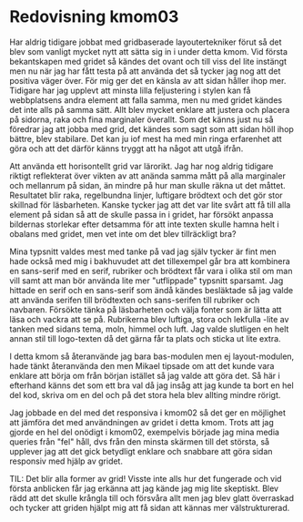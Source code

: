 ---
---
Redovisning kmom03
=========================

Har aldrig tidigare jobbat med gridbaserade layoutertekniker förut så det blev som vanligt mycket nytt att sätta sig in i under detta kmom.
Vid första bekantskapen med gridet så kändes det ovant och till viss del lite instängt men nu när jag har fått testa på att använda det så tycker jag nog att det positiva väger över. För mig ger det en känsla av att sidan håller ihop mer. Tidigare har jag upplevt att minsta lilla feljustering i stylen kan få webbplatsens andra element att falla samma, men nu med gridet kändes det inte alls på samma sätt. Allt blev mycket enklare att justera och placera på sidorna, raka och fina marginaler överallt. Som det känns just nu så föredrar jag att jobba med grid, det kändes som sagt som att sidan höll ihop bättre, blev stabilare. Det kan ju iof mest ha med min ringa erfarenhet att göra och att det därför känns tryggt att ha något att utgå ifrån.

Att använda ett horisontellt grid var lärorikt. Jag har nog aldrig tidigare riktigt reflekterat över vikten av att anända samma mått på alla marginaler och mellanrum på sidan, än mindre på hur man skulle räkna ut det måttet. Resultatet blir raka, regelbundna linjer, luftigare brödtext och det gör stor skillnad för läsbarheten. Kanske tycker jag att det var lite svårt att få till alla element på sidan så att de skulle passa in i gridet, har försökt anpassa bildernas storlekar efter detsamma för att inte texten skulle hamna helt i obalans med gridet, men vet inte om det blev tillräckligt bra?

Mina typsnitt valdes mest med tanke på vad jag själv tycker är fint men hade också med mig i bakhuvudet att det tillexempel går bra att kombinera en sans-serif med en serif, rubriker och brödtext får vara i olika stil om man vill samt att man bör använda lite mer "utflippade" typsnitt sparsamt. Jag hittade en serif och en sans-serif som ändå kändes besläktade så jag valde att använda serifen till brödtexten och sans-serifen till rubriker och navbaren. Försökte tänka på läsbarheten och välja fonter som är lätta att läsa och vackra att se på. Rubrikerna blev luftiga, stora och lekfulla -lite av tanken med sidans tema, moln, himmel och luft. Jag valde slutligen en helt annan stil till logo-texten då det gärna får ta plats och sticka ut lite extra.

I detta kmom så återanvände jag bara bas-modulen men ej layout-modulen, hade tänkt återanvända den men Mikael tipsade om att det kunde vara enklare att börja om från början istället så jag valde att göra det. Så här i efterhand känns det som ett bra val då jag insåg att jag kunde ta bort en hel del kod, skriva om en del och på det stora hela blev allting mindre rörigt.

Jag jobbade en del med det responsiva i kmom02 så det ger en möjlighet att jämföra det med användningen av gridet i detta kmom. Trots att jag gjorde en hel del onödigt i kmom02, exempelvis började jag mina media queries från "fel" håll, dvs från den minsta skärmen till det största, så upplever jag att det gick betydligt enklare och snabbare att göra sidan responsiv med hjälp av gridet.

TIL: Det blir alla former av grid! Visste inte alls hur det fungerade och vid första anblicken får jag erkänna att jag kände jag mig lite skeptiskt. Blev rädd att det skulle krångla till och försvåra allt men jag blev glatt överraskad och tycker att griden hjälpt mig att få sidan att kännas mer välstrukturerad.
